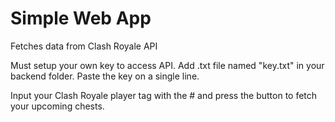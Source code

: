 # Simple Web App

Fetches data from Clash Royale API

Must setup your own key to access API. Add .txt file named "key.txt" in your backend folder. Paste the key on a single line.

Input your Clash Royale player tag with the # and press the button to fetch your upcoming chests.
